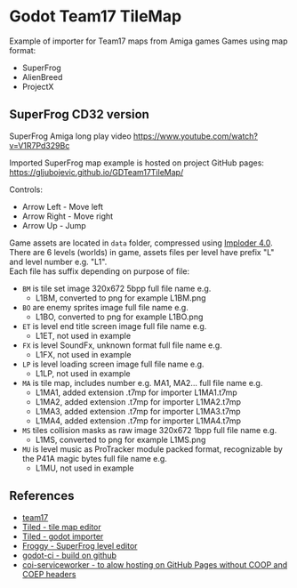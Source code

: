 # Godot Team17 TileMap
Example of importer for Team17 maps from Amiga games
Games using map format:
- SuperFrog
- AlienBreed
- ProjectX

## SuperFrog CD32 version
SuperFrog Amiga long play video
https://www.youtube.com/watch?v=V1R7Pd329Bc

Imported SuperFrog map example is hosted on project GitHub pages:  
https://gljubojevic.github.io/GDTeam17TileMap/

Controls:
- Arrow Left - Move left
- Arrow Right - Move right
- Arrow Up - Jump


Game assets are located in `data` folder, compressed using [Imploder 4.0](https://aminet.net/package/util/pack/imploder-4.0).  
There are 6 levels (worlds) in game, assets files per level have prefix "L" and level number e.g. "L1".  
Each file has suffix depending on purpose of file:
- `BM` is tile set image 320x672 5bpp full file name e.g.
	- L1BM, converted to png for example L1BM.png
- `BO` are enemy sprites image full file name e.g.
	- L1BO, converted to png for example L1BO.png
- `ET` is level end title screen image full file name e.g.
	- L1ET, not used in example
- `FX` is level SoundFx, unknown format full file name e.g.
	- L1FX, not used in example
- `LP` is level loading screen image full file name e.g.
	- L1LP, not used in example
- `MA` is tile map, includes number e.g. MA1, MA2... full file name e.g.
	- L1MA1, added extension .t7mp for importer L1MA1.t7mp
	- L1MA2, added extension .t7mp for importer L1MA2.t7mp
	- L1MA3, added extension .t7mp for importer L1MA3.t7mp
	- L1MA4, added extension .t7mp for importer L1MA4.t7mp
- `MS` tiles collision masks as raw image 320x672 1bpp full file name e.g.
	- L1MS, converted to png for example L1MS.png
- `MU` is level music as ProTracker module packed format, recognizable by the P41A magic bytes full file name e.g.
	- L1MU, not used in example

## References
- [team17](https://www.team17.com/)
- [Tiled - tile map editor](https://www.mapeditor.org/)
- [Tiled - godot importer](https://github.com/Kiamo2/YATI/tree/main)
- [Froggy - SuperFrog level editor](https://sourceforge.net/projects/superfrog/)
- [godot-ci - build on github](https://github.com/abarichello/godot-ci)
- [coi-serviceworker - to alow hosting on GitHub Pages without COOP and COEP headers](https://github.com/gzuidhof/coi-serviceworker)
